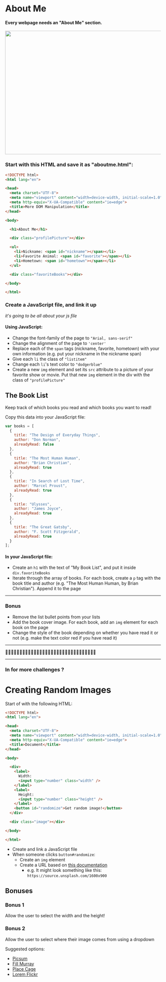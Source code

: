 # About Me

#### Every webpage needs an "About Me" section.


<img src="https://www.liveyourmessage.com/wp-content/uploads/2019/08/thumb_what-can-i-say-its-all-about-me-meme-memegenerator-net-53148424.png" height="400" width="850">




### Start with this HTML and save it as "aboutme.html":

```html
<!DOCTYPE html>
<html lang="en">

<head>
  <meta charset="UTF-8">
  <meta name="viewport" content="width=device-width, initial-scale=1.0">
  <meta http-equiv="X-UA-Compatible" content="ie=edge">
  <title>More DOM Manipulation</title>
</head>

<body>

  <h1>About Me</h1>

  <div class="profilePicture"></div>

  <ul>
    <li>Nickname: <span id="nickname"></span></li>
    <li>Favorite Animal: <span id="favorite"></span></li>
    <li>Hometown: <span id="hometown"></span></li>
  </ul>

  <div class="favoriteBooks"></div>

</body>

</html>
```

### Create a JavaScript file, and link it up

*it's going to be all about your js file*

#### Using JavaScript:

  - Change the font-family of the page to `"Arial, sans-serif"`
  - Change the alignment of the page to `'center'`
  - Replace each of the `span` tags (nickname, favorite, hometown) with your own information (e.g. put your nickname in the nickname span)
  - Give each `li` the class of `"listitem"`
  - Change each `li`'s text color to `"dodgerblue"`
  - Create a new `img` element and set its `src` attribute to a picture of your favorite show or movie. Put that new `img` element in the div with the class of `"profilePicture"`

## The Book List

Keep track of which books you read and which books you want to read!

Copy this data into your JavaScript file:

```js
var books = [
  {
    title: "The Design of Everyday Things",
    author: "Don Norman",
    alreadyRead: false
  },
  {
    title: "The Most Human Human",
    author: "Brian Christian",
    alreadyRead: true
  },
  {
    title: "In Search of Lost Time",
    author: "Marcel Proust",
    alreadyRead: true
  },
  {
    title: "Ulysses",
    author: "James Joyce",
    alreadyRead: true
  },
  {
    title: "The Great Gatsby",
    author: "F. Scott Fitzgerald",
    alreadyRead: true
  }
];
```

#### In your JavaScript file:

  - Create an `h1` with the text of "My Book List", and put it inside `div.favoriteBooks`
  - Iterate through the array of books. For each book, create a `p` tag with the book title and author (e.g. "The Most Human Human, by Brian Christian"). Append it to the page
_________________________
  

### Bonus

- Remove the list bullet points from your lists
- Add the book cover image. For each book, add an `img` element for each book on the page
- Change the style of the book depending on whether you have read it or not (e.g. make the text color red if you have read it)

---

🌟🌟🌟🌟🌟🌟🌟🌟🌟🌟🌟🌟🌟🌟🌟🌟🌟🌟🌟🌟🌟🌟🌟🌟🌟🌟🌟🌟🌟🌟🌟🌟

---
### In for more challenges ? 


# Creating Random Images

Start of with the following HTML:

```html
<!DOCTYPE html>
<html lang="en">

<head>
  <meta charset="UTF-8">
  <meta name="viewport" content="width=device-width, initial-scale=1.0">
  <meta http-equiv="X-UA-Compatible" content="ie=edge">
  <title>Document</title>
</head>

<body>

  <div>
    <label>
      Width:
      <input type="number" class="width" />
    </label>
    <label>
      Height:
      <input type="number" class="height" />
    </label>
    <button id="randomize">Get random image!</button>
  </div>

  <div class="image"></div>

</body>

</html>
```

- Create and link a JavaScript file
- When someone clicks `button#randomize`:
  - Create an `img` element
  - Create a URL based on [this documentation](https://source.unsplash.com/)
    - e.g. It might look something like this: `https://source.unsplash.com/1600x900`

## Bonuses

### Bonus 1

Allow the user to select the width and the height!

### Bonus 2

Allow the user to select where their image comes from using a dropdown

Suggested options:

- [Picsum](https://picsum.photos/)
- [Fill Murray](http://www.fillmurray.com/)
- [Place Cage](http://www.placecage.com/)
- [Lorem Flickr](https://loremflickr.com/)
